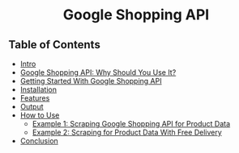 <h1 align="center">
Google Shopping API
</h1> 

## Table of Contents 

- [Intro](#intro)
- [Google Shopping API: Why Should You Use It?](#google-shopping-api:why-should-you-use-it)
- [Getting Started With Google Shopping API](#getting-started-with-google-shopping-api)
- [Installation](#installation)
- [Features](#features) 
- [Output](#output)
- [How to Use](#how-to-use)
  - [Example 1: Scraping Google Shopping API for Product Data](#example-1:scraping-google-shopping-api-for-product-data)
  - [Example 2: Scraping for Product Data With Free Delivery](#example-2:scraping-for-product-data=with-free-delivery)
- [Conclusion](#conclusion)



